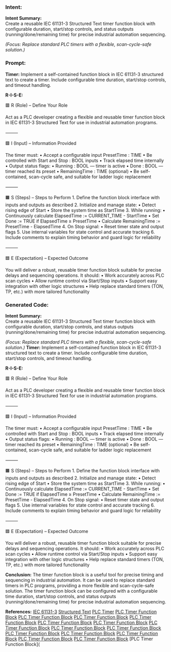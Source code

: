 ### Intent:
**Intent Summary:**  
Create a reusable IEC 61131-3 Structured Text timer function block with configurable duration, start/stop controls, and status outputs (running/done/remaining time) for precise industrial automation sequencing.  

*(Focus: Replace standard PLC timers with a flexible, scan-cycle-safe solution.)*

### Prompt:
**Timer:**
Implement a self-contained function block in IEC 61131-3 structured text to create a timer. Include configurable time duration, start/stop controls, and timeout handling.

**R-I-S-E:**

🟥 R (Role) – Define Your Role

Act as a PLC developer creating a flexible and reusable timer function block in IEC 61131-3 Structured Text for use in industrial automation programs.

⸻

🟩 I (Input) – Information Provided

The timer must:
	•	Accept a configurable input PresetTime : TIME
	•	Be controlled with Start and Stop : BOOL inputs
	•	Track elapsed time internally
	•	Output status flags:
	•	Running : BOOL — timer is active
	•	Done : BOOL — timer reached its preset
	•	RemainingTime : TIME (optional)
	•	Be self-contained, scan-cycle safe, and suitable for ladder logic replacement

⸻

🟧 S (Steps) – Steps to Perform
	1.	Define the function block interface with inputs and outputs as described
	2.	Initialize and manage state:
	•	Detect rising edge of Start
	•	Store the system time as StartTime
	3.	While running:
	•	Continuously calculate ElapsedTime := CURRENT_TIME - StartTime
	•	Set Done := TRUE if ElapsedTime ≥ PresetTime
	•	Calculate RemainingTime := PresetTime - ElapsedTime
	4.	On Stop signal:
	•	Reset timer state and output flags
	5.	Use internal variables for state control and accurate tracking
	6.	Include comments to explain timing behavior and guard logic for reliability

⸻

🟦 E (Expectation) – Expected Outcome

You will deliver a robust, reusable timer function block suitable for precise delays and sequencing operations. It should:
	•	Work accurately across PLC scan cycles
	•	Allow runtime control via Start/Stop inputs
	•	Support easy integration with other logic structures
	•	Help replace standard timers (TON, TP, etc.) with more tailored functionality

### Generated Code:
**Intent Summary:**  
Create a reusable IEC 61131-3 Structured Text timer function block with configurable duration, start/stop controls, and status outputs (running/done/remaining time) for precise industrial automation sequencing.  

*(Focus: Replace standard PLC timers with a flexible, scan-cycle-safe solution.)*
**Timer:**
Implement a self-contained function block in IEC 61131-3 structured text to create a timer. Include configurable time duration, start/stop controls, and timeout handling.

**R-I-S-E:**

🟥 R (Role) – Define Your Role

Act as a PLC developer creating a flexible and reusable timer function block in IEC 61131-3 Structured Text for use in industrial automation programs.

⸻

🟩 I (Input) – Information Provided

The timer must:
	•	Accept a configurable input PresetTime : TIME
	•	Be controlled with Start and Stop : BOOL inputs
	•	Track elapsed time internally
	•	Output status flags:
	•	Running : BOOL — timer is active
	•	Done : BOOL — timer reached its preset
	•	RemainingTime : TIME (optional)
	•	Be self-contained, scan-cycle safe, and suitable for ladder logic replacement

⸻

🟧 S (Steps) – Steps to Perform
	1.	Define the function block interface with inputs and outputs as described
	2.	Initialize and manage state:
	•	Detect rising edge of Start
	•	Store the system time as StartTime
	3.	While running:
	•	Continuously calculate ElapsedTime := CURRENT_TIME - StartTime
	•	Set Done := TRUE if ElapsedTime ≥ PresetTime
	•	Calculate RemainingTime := PresetTime - ElapsedTime
	4.	On Stop signal:
	•	Reset timer state and output flags
	5.	Use internal variables for state control and accurate tracking
	6.	Include comments to explain timing behavior and guard logic for reliability

⸻

🟦 E (Expectation) – Expected Outcome

You will deliver a robust, reusable timer function block suitable for precise delays and sequencing operations. It should:
	•	Work accurately across PLC scan cycles
	•	Allow runtime control via Start/Stop inputs
	•	Support easy integration with other logic structures
	•	Help replace standard timers (TON, TP, etc.) with more tailored functionality

**Conclusion:**
The timer function block is a useful tool for precise timing and sequencing in industrial automation. It can be used to replace standard timers in PLC programs, providing a more flexible and scan-cycle-safe solution. The timer function block can be configured with a configurable time duration, start/stop controls, and status outputs (running/done/remaining time) for precise industrial automation sequencing.

**References:**
[IEC 61131-3](https://en.wikipedia.org/wiki/IEC_61131-3)
[Structured Text](https://en.wikipedia.org/wiki/Structured_text)
[PLC Timer](https://en.wikipedia.org/wiki/PLC_timer)
[PLC Timer Function Block](https://en.wikipedia.org/wiki/PLC_timer_function_block)
[PLC Timer Function Block](https://en.wikipedia.org/wiki/PLC_timer_function_block)
[PLC Timer Function Block](https://en.wikipedia.org/wiki/PLC_timer_function_block)
[PLC Timer Function Block](https://en.wikipedia.org/wiki/PLC_timer_function_block)
[PLC Timer Function Block](https://en.wikipedia.org/wiki/PLC_timer_function_block)
[PLC Timer Function Block](https://en.wikipedia.org/wiki/PLC_timer_function_block)
[PLC Timer Function Block](https://en.wikipedia.org/wiki/PLC_timer_function_block)
[PLC Timer Function Block](https://en.wikipedia.org/wiki/PLC_timer_function_block)
[PLC Timer Function Block](https://en.wikipedia.org/wiki/PLC_timer_function_block)
[PLC Timer Function Block](https://en.wikipedia.org/wiki/PLC_timer_function_block)
[PLC Timer Function Block](https://en.wikipedia.org/wiki/PLC_timer_function_block)
[PLC Timer Function Block](https://en.wikipedia.org/wiki/PLC_timer_function_block)
[PLC Timer Function Block](https://en.wikipedia.org/wiki/PLC_timer_function_block)
[PLC Timer Function Block](https://en.wikipedia.org/wiki/PLC_timer_function_block)
[PLC Timer Function Block](
